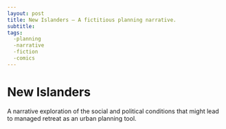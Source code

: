 ```yaml
---
layout: post
title: New Islanders – A fictitious planning narrative.
subtitle:
tags:
  -planning
  -narrative
  -fiction
  -comics
---
```


# New Islanders

A narrative exploration of the social and political conditions that might lead to managed retreat as an urban planning tool.

<div data-configid="1910965/12322697" style="width:525px; height:340px;" class="issuuembed"></div><script type="text/javascript" src="//e.issuu.com/embed.js" async="true"></script>


